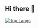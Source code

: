 ## Hi there 👋


[![Top Langs](https://github-readme-stats.vercel.app/api/top-langs/?username=NAMA_USERNAME_ANDA)](https://github.com/anuraghazra/github-readme-stats)
<!--
**syahbarudin/syahbarudin** is a ✨ _special_ ✨ repository because its `README.md` (this file) appears on your GitHub profile.

Here are some ideas to get you started:

- 🔭 I’m currently working on ...
- 🌱 I’m currently learning ...
- 👯 I’m looking to collaborate on ...
- 🤔 I’m looking for help with ...
- 💬 Ask me about ...
- 📫 How to reach me: ...
- 😄 Pronouns: ...
- ⚡ Fun fact: ...
-->
